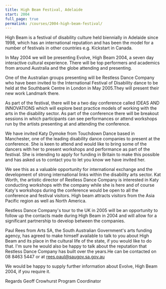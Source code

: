 ```yaml
---
title: High Beam Festival, Adelaide
start: 2004
full_page: true
permalink: /courses/2004-high-beam-festival/
---
```


High Beam is a festival of disability culture held biennially in Adelaide since 1998, which has an international reputation and has been the model for a number of festivals in other countries e.g. Kickstart in Canada.

In May 2004 we will be presenting Evolve, High Beam 2004, a seven day interactive cultural experience. There will be top performers and academics from around Australia and the globe attending and presenting.

One of the Australian groups presenting will be Restless Dance Company who have been invited to the International Festival of Disability dance to be held at the Southbank Centre in London in May 2005.They will present their new work Landmark there.

As part of the festival, there will be a two day conference called IDEAS AND INNOVATIONS which will explore best practice models of working with the arts in the disability sector. As part of the conference there will be breakout sessions in which participants can see performances or attend workshops run by the artists presenting at and attending the conference.

We have invited Katy Dymoke from Touchdown Dance based in Manchester, one of the leading disability dance companies to present at the conference. She is keen to attend and would like to bring some of the dancers with her to present workshops and performance as part of the festival. She is intending to apply for funding in Britain to make this possible and has asked us to contact you to let you know we have invited her.

We see this as a valuable opportunity for international exchange and the development of strong international links within the disability arts sector. Kat Worth, the artistic director of Restless Dance Company is interested in Katy conducting workshops with the company while she is here and of course Katy's workshops during the conference would be open to all the conference and festival visitors. High beam attracts visitors from the Asia Pacific region as well as North America.

Restless Dance Company's tour to the UK in 2005 will be an opportunity to follow up the contacts made during High Beam in 2004 and will allow for a significant partnership to develop between the companies.

Paul Rees from Arts SA, the South Australian Government's arts funding agency, has agreed to make himself available to talk to you about High Beam and its place in the cultural life of the state, if you would like to do that. I'm sure he would also be happy to talk about the reputation that Restless Dance Company has built over the years.He can be contacted on 08 8463 5447 or at rees.paul@saugov.sa.gov.au

We would be happy to supply further information about Evolve, High Beam 2004, if you require it.

Regards
Geoff Crowhurst
Program Coordinator
